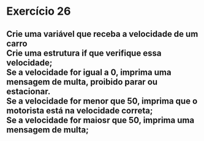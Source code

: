 # Exercício 26
## Crie uma variável que receba a velocidade de um carro <br> Crie uma estrutura if que verifique essa velocidade; <br> Se a velocidade for igual a 0, imprima uma mensagem de multa, proibido parar ou estacionar. <br> Se a velocidade for menor que 50, imprima que o motorista está na velocidade correta; <br> Se a velocidade for maiosr que 50, imprima uma mensagem de multa;